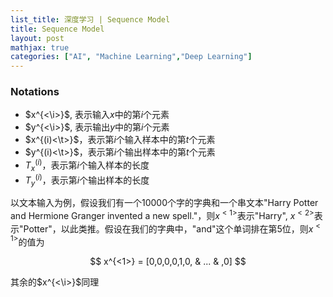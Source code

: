 ```yaml
---
list_title: 深度学习 | Sequence Model
title: Sequence Model
layout: post
mathjax: true
categories: ["AI", "Machine Learning","Deep Learning"]
---
```


### Notations

- $x^{<\i>}$, 表示输入$x$中的第$i$个元素
- $y^{<\i>}$, 表示输出$y$中的第$i$个元素
- $x^{(i)<\t>}$，表示第$i$个输入样本中的第$t$个元素
- $y^{(i)<\t>}$，表示第$i$个输出样本中的第$t$个元素
- $T_x^{(i)}$，表示第$i$个输入样本的长度
- $T_y^{(i)}$，表示第$i$个输出样本的长度

以文本输入为例，假设我们有一个10000个字的字典和一个串文本"Harry Potter and Hermione Granger invented a new spell."，则$x^{<1>}$表示"Harry", $x^{<2>}$表示"Potter"，以此类推。假设在我们的字典中，"and"这个单词排在第5位，则$x^{<1>}$的值为

$$
x^{<1>} = [0,0,0,0,1,0, & ... & ,0]
$$

其余的$x^{<\i>}$同理